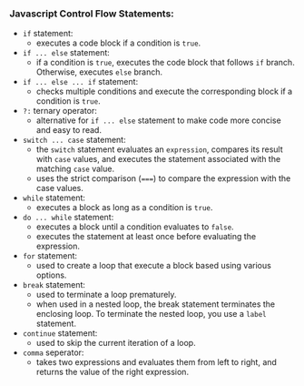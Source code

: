 <h3>Javascript Control Flow Statements:</h3>

- `if` statement:
    * executes a code block if a condition is `true`.
- `if ... else` statement:
    * if a condition is `true`, executes the code block that follows `if` branch. Otherwise, executes `else` branch.
- `if ... else ... if` statement:
    * checks multiple conditions and execute the corresponding block if a condition is `true`.
- `?:` ternary operator:
    * alternative for `if ... else` statement to make code more concise and easy to read.
- `switch ... case` statement:
    * the `switch` statement evaluates an `expression`, compares its result with `case` values, and executes the statement associated with the matching `case` value.
    * uses the strict comparison (`===`) to compare the expression with the case values.
- `while` statement:
    * executes a block as long as a condition is `true`.
- `do ... while` statement:
    * executes a block until a condition evaluates to `false`.
    * executes the statement at least once before evaluating the expression.
- `for` statement:
    * used to create a loop that execute a block based using various options.
- `break` statement:
    * used to terminate a loop prematurely.
    * when used in a nested loop, the break statement terminates the enclosing loop. To terminate the nested loop, you use a `label` statement.
- `continue` statement:
    * used to skip the current iteration of a loop.
- `comma` seperator:
    * takes two expressions and evaluates them from left to right, and returns the value of the right expression.
